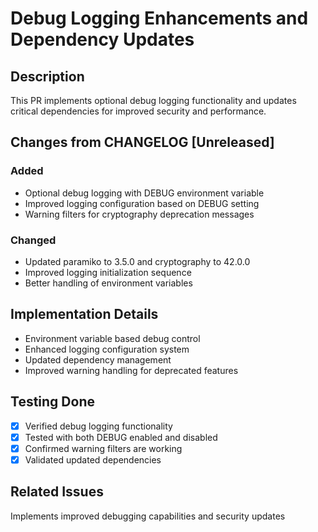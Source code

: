 # Debug Logging Enhancements and Dependency Updates

## Description
This PR implements optional debug logging functionality and updates critical dependencies for improved security and performance.

## Changes from CHANGELOG [Unreleased]

### Added
- Optional debug logging with DEBUG environment variable
- Improved logging configuration based on DEBUG setting
- Warning filters for cryptography deprecation messages

### Changed
- Updated paramiko to 3.5.0 and cryptography to 42.0.0
- Improved logging initialization sequence
- Better handling of environment variables

## Implementation Details
- Environment variable based debug control
- Enhanced logging configuration system
- Updated dependency management
- Improved warning handling for deprecated features

## Testing Done
- [x] Verified debug logging functionality
- [x] Tested with both DEBUG enabled and disabled
- [x] Confirmed warning filters are working
- [x] Validated updated dependencies

## Related Issues
Implements improved debugging capabilities and security updates
